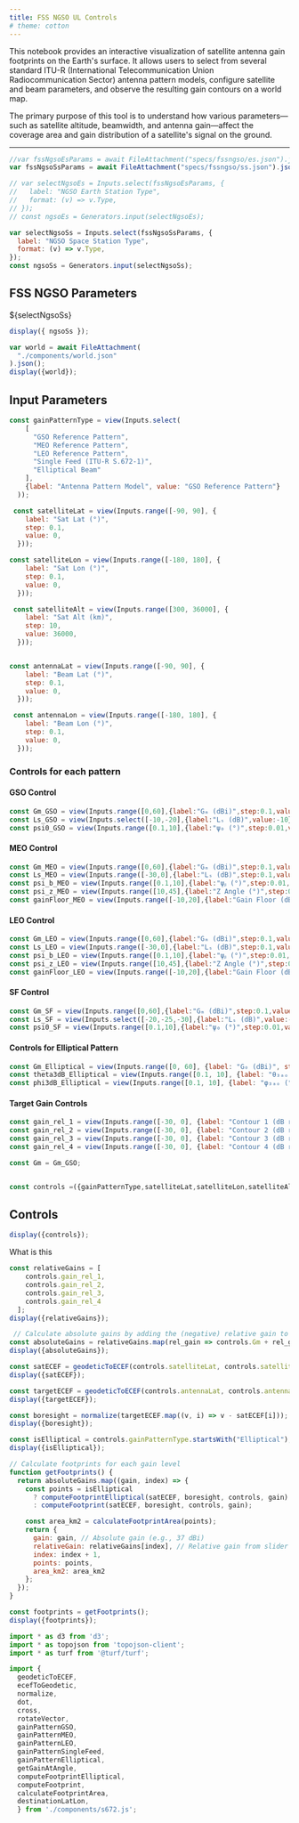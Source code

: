 ```yaml
---
title: FSS NGSO UL Controls
# theme: cotton
---
```


This notebook provides an interactive visualization of satellite antenna gain footprints on the Earth's surface. It allows users to select from several standard ITU-R (International Telecommunication Union Radiocommunication Sector) antenna pattern models, configure satellite and beam parameters, and observe the resulting gain contours on a world map.

The primary purpose of this tool is to understand how various parameters—such as satellite altitude, beamwidth, and antenna gain—affect the coverage area and gain distribution of a satellite's signal on the ground.


-------


```js 
//var fssNgsoEsParams = await FileAttachment("specs/fssngso/es.json").json();
var fssNgsoSsParams = await FileAttachment("specs/fssngso/ss.json").json();
```

```js
// var selectNgsoEs = Inputs.select(fssNgsoEsParams, {
//   label: "NGSO Earth Station Type",
//   format: (v) => v.Type,
// });
// const ngsoEs = Generators.input(selectNgsoEs);

var selectNgsoSs = Inputs.select(fssNgsoSsParams, {
  label: "NGSO Space Station Type",
  format: (v) => v.Type,
});
const ngsoSs = Generators.input(selectNgsoSs);
```


<h2>FSS NGSO Parameters</h2>
<div class="grid grid-cols-2">
<div class="card">

 ${selectNgsoSs}

</div>
<div class="card">

```js
display({ ngsoSs });
```


</div>

</div>
 


```js 
var world = await FileAttachment(
  "./components/world.json"
).json();
display({world});
```

## Input Parameters

```js
const gainPatternType = view(Inputs.select(
    [
      "GSO Reference Pattern", 
      "MEO Reference Pattern", 
      "LEO Reference Pattern", 
      "Single Feed (ITU-R S.672-1)",
      "Elliptical Beam"
    ], 
    {label: "Antenna Pattern Model", value: "GSO Reference Pattern"}
  ));

 const satelliteLat = view(Inputs.range([-90, 90], {
    label: "Sat Lat (°)",
    step: 0.1,
    value: 0,
  }));

const satelliteLon = view(Inputs.range([-180, 180], {
    label: "Sat Lon (°)",
    step: 0.1,
    value: 0,
  }));

 const satelliteAlt = view(Inputs.range([300, 36000], {
    label: "Sat Alt (km)",
    step: 10,
    value: 36000,
  }));


const antennaLat = view(Inputs.range([-90, 90], {
    label: "Beam Lat (°)",
    step: 0.1,
    value: 0,
  }));

 const antennaLon = view(Inputs.range([-180, 180], {
    label: "Beam Lon (°)",
    step: 0.1,
    value: 0,
  }));
```

### Controls for each pattern


<div style="display:block" >

  <div class="grid grid-cols-3"  style="grid-auto-rows: auto;">

  <div class="card">


#### GSO Control

```js
const Gm_GSO = view(Inputs.range([0,60],{label:"Gₘ (dBi)",step:0.1,value:40}));
const Ls_GSO = view(Inputs.select([-10,-20],{label:"Lₛ (dB)",value:-10}));
const psi0_GSO = view(Inputs.range([0.1,10],{label:"ψ₀ (°)",step:0.01,value:1.5}));
```
</div>

  <div class="card">

#### MEO Control
```js
const Gm_MEO = view(Inputs.range([0,60],{label:"Gₘ (dBi)",step:0.1,value:35}));
const Ls_MEO = view(Inputs.range([-30,0],{label:"Lₛ (dB)",step:0.1,value:-12}));
const psi_b_MEO = view(Inputs.range([0.1,10],{label:"ψᵦ (°)",step:0.01,value:1.6}));
const psi_z_MEO = view(Inputs.range([10,45],{label:"Z Angle (°)",step:0.1,value:20.0}));
const gainFloor_MEO = view(Inputs.range([-10,20],{label:"Gain Floor (dBi)",step:0.1,value:3}));
```
 </div>

  <div class="card">

#### LEO Control

```js
const Gm_LEO = view(Inputs.range([0,60],{label:"Gₘ (dBi)",step:0.1,value:35}));
const Ls_LEO = view(Inputs.range([-30,0],{label:"Lₛ (dB)",step:0.1,value:-6.75}));
const psi_b_LEO = view(Inputs.range([0.1,10],{label:"ψᵦ (°)",step:0.01,value:1.6}));
const psi_z_LEO = view(Inputs.range([10,45],{label:"Z Angle (°)",step:0.1,value:20.4}));
const gainFloor_LEO = view(Inputs.range([-10,20],{label:"Gain Floor (dBi)",step:0.1,value:5}));
```
</div>

</div>


#### SF Control

```js 
const Gm_SF = view(Inputs.range([0,60],{label:"Gₘ (dBi)",step:0.1,value:40}));
const Ls_SF = view(Inputs.select([-20,-25,-30],{label:"Lₛ (dB)",value:-25}));
const psi0_SF = view(Inputs.range([0.1,10],{label:"ψ₀ (°)",step:0.01,value:1.5}));
```
</div>

</div>

<div style="display:block" >

  <div class="grid grid-cols-2"  style="grid-auto-rows: auto;">

  <div class="card">

#### Controls for Elliptical Pattern

 
```js
const Gm_Elliptical = view(Inputs.range([0, 60], {label: "G₀ (dBi)", step: 0.1, value: 45}));
const theta3dB_Elliptical = view(Inputs.range([0.1, 10], {label: "θ₃ₐₒ (°)", step: 0.05, value: 2.5}));
const phi3dB_Elliptical = view(Inputs.range([0.1, 10], {label: "φ₃ₐₒ (°)", step: 0.05, value: 1.5}));
```
</div>

  <div class="card">

#### Target Gain Controls

```js
const gain_rel_1 = view(Inputs.range([-30, 0], {label: "Contour 1 (dB rel. to Gₘ)", step: 0.1, value: -3}));
const gain_rel_2 = view(Inputs.range([-30, 0], {label: "Contour 2 (dB rel. to Gₘ)", step: 0.1, value: -6}));
const gain_rel_3 = view(Inputs.range([-30, 0], {label: "Contour 3 (dB rel. to Gₘ)", step: 0.1, value: -10}));
const gain_rel_4 = view(Inputs.range([-30, 0], {label: "Contour 4 (dB rel. to Gₘ)", step: 0.1, value: -20}));
```

```js
const Gm = Gm_GSO;
```

</div>

</div>

```js 

const controls =({gainPatternType,satelliteLat,satelliteLon,satelliteAlt,gain_rel_1, gain_rel_2, gain_rel_3, gain_rel_4 ,satelliteLat, satelliteLon, satelliteAlt,antennaLat, antennaLon,Gm});

```
## Controls 

```js
display({controls});

```

What is this 

```js 
const relativeGains = [
    controls.gain_rel_1,
    controls.gain_rel_2,
    controls.gain_rel_3,
    controls.gain_rel_4
  ];
display({relativeGains});

 // Calculate absolute gains by adding the (negative) relative gain to Gm
const absoluteGains = relativeGains.map(rel_gain => controls.Gm + rel_gain);
display({absoluteGains});

const satECEF = geodeticToECEF(controls.satelliteLat, controls.satelliteLon, controls.satelliteAlt);
display({satECEF});

const targetECEF = geodeticToECEF(controls.antennaLat, controls.antennaLon, 0);
display({targetECEF});

const boresight = normalize(targetECEF.map((v, i) => v - satECEF[i]));
display({boresight});

const isElliptical = controls.gainPatternType.startsWith("Elliptical");
display({isElliptical});
```

```js
// Calculate footprints for each gain level
function getFootprints() {
  return absoluteGains.map((gain, index) => {
    const points = isElliptical
      ? computeFootprintElliptical(satECEF, boresight, controls, gain)
      : computeFootprint(satECEF, boresight, controls, gain);

    const area_km2 = calculateFootprintArea(points);
    return {
      gain: gain, // Absolute gain (e.g., 37 dBi)
      relativeGain: relativeGains[index], // Relative gain from slider (e.g., -3 dB)
      index: index + 1,
      points: points,
      area_km2: area_km2
    };
  });
}
```

```js
const footprints = getFootprints();
display({footprints});
```

```js
import * as d3 from 'd3';
import * as topojson from 'topojson-client';
import * as turf from '@turf/turf';
```

```js
import {
  geodeticToECEF,
  ecefToGeodetic,
  normalize,
  dot,
  cross,
  rotateVector,
  gainPatternGSO,
  gainPatternMEO,
  gainPatternLEO,
  gainPatternSingleFeed,
  gainPatternElliptical,
  getGainAtAngle,
  computeFootprintElliptical,
  computeFootprint,
  calculateFootprintArea,
  destinationLatLon,
  } from './components/s672.js';
```